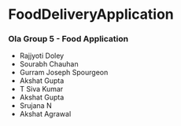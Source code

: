 # FoodDeliveryApplication
### Ola Group 5 - Food Application

- Rajjyoti Doley
- Sourabh Chauhan
- Gurram Joseph Spourgeon
- Akshat Gupta
- T Siva Kumar
- Akshat Gupta
- Srujana N
- Akshat Agrawal
